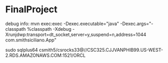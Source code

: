 # FinalProject

debug info:
mvn exec:exec -Dexec.executable="java" -Dexec.args="-classpath %classpath -Xdebug -Xrunjdwp:transport=dt_socket,server=y,suspend=n,address=1044 com.smithsiciliano.App"

sudo sqlplus64 csmith5/csrocks33@//CSC325.CJJVANPHIB99.US-WEST-2.RDS.AMAZONAWS.COM:1521/ORCL
